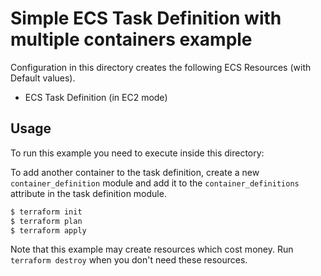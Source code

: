 # Simple ECS Task Definition with multiple containers example

Configuration in this directory creates the following ECS Resources (with Default values).
- ECS Task Definition (in EC2 mode)

## Usage

To run this example you need to execute inside this directory:

To add another container to the task definition, create a new `container_definition` module and add it to the `container_definitions` attribute in the task definition module.

```bash
$ terraform init
$ terraform plan
$ terraform apply
```

Note that this example may create resources which cost money. Run `terraform destroy` when you don't need these resources.